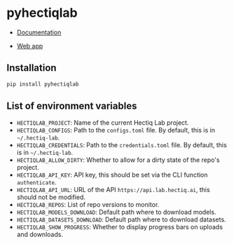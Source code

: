# pyhectiqlab

- [Documentation](https://docs.hectiq.ai)

- [Web app](http://lab.hectiq.ai)

## Installation

```bash
pip install pyhectiqlab
```

## List of environment variables

- `HECTIQLAB_PROJECT`: Name of the current Hectiq Lab project.
- `HECTIQLAB_CONFIGS`: Path to the `configs.toml` file. By default, this is in `~/.hectiq-lab`.
- `HECTIQLAB_CREDENTIALS`: Path to the `credentials.toml` file. By default, this is in `~/.hectiq-lab`.
- `HECTIQLAB_ALLOW_DIRTY`: Whether to allow for a dirty state of the repo's project.
- `HECTIQLAB_API_KEY`: API key, this should be set via the CLI function `authenticate`.
- `HECTIQLAB_API_URL`: URL of the API `https://api.lab.hectiq.ai`, this should not be modified.
- `HECTIQLAB_REPOS`: List of repo versions to monitor.
- `HECTIQLAB_MODELS_DOWNLOAD`: Default path where to download models.
- `HECTIQLAB_DATASETS_DOWNLOAD`: Default path where to download datasets.
- `HECTIQLAB_SHOW_PROGRESS`: Whether to display progress bars on uploads and downloads.
